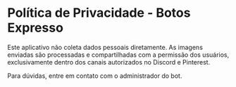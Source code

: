 # Política de Privacidade - Botos Expresso

Este aplicativo não coleta dados pessoais diretamente. As imagens enviadas são processadas e compartilhadas com a permissão dos usuários, exclusivamente dentro dos canais autorizados no Discord e Pinterest.

Para dúvidas, entre em contato com o administrador do bot.
